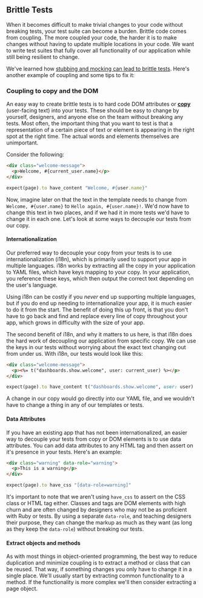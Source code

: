 ## Brittle Tests

When it becomes difficult to make trivial changes to your code without breaking
tests, your test suite can become a burden. Brittle code comes from coupling.
The more coupled your code, the harder it is to make changes without having to
update multiple locations in your code. We want to write test suites that fully
cover all functionality of our application while still being resilient to
change.

We've learned how [stubbing and mocking can lead to brittle
tests](#brittleness).  Here's another example of coupling and some tips to fix
it:

### Coupling to copy and the DOM

An easy way to create brittle tests is to hard code DOM attributes or **[copy]**
(user-facing text) into your tests. These should be easy to change by yourself,
designers, and anyone else on the team without breaking any tests. Most often,
the important thing that you want to test is that a representation of a certain
piece of text or element is appearing in the right spot at the right time. The
actual words and elements themselves are unimportant.

Consider the following:

```html
<div class="welcome-message">
  <p>Welcome, #{current_user.name}</p>
</div>
```


```ruby
expect(page).to have_content "Welcome, #{user.name}"
```

Now, imagine later on that the text in the template needs to change from
`Welcome, #{user.name}` to `Hello again, #{user.name}!`. We'd now have to change
this text in two places, and if we had it in more tests we'd have to change it
in each one. Let's look at some ways to decouple our tests from our copy.

[copy]: https://en.wikipedia.org/wiki/Copy_(written)

#### Internationalization

Our preferred way to decouple your copy from your tests is to use
internationalization (i18n), which is primarily used to support your app in
multiple languages. i18n works by extracting all the copy in your application to
YAML files, which have keys mapping to your copy. In your application, you
reference these keys, which then output the correct text depending on the user's
language.

Using i18n can be costly if you _never_ end up supporting multiple languages,
but if you do end up needing to internationalize your app, it is much easier to
do it from the start. The benefit of doing this up front, is that you don't have
to go back and find and replace every line of copy throughout your app, which
grows in difficulty with the size of your app.

The second benefit of i18n, and why it matters to us here, is that i18n does the
hard work of decoupling our application from specific copy. We can use the keys
in our tests without worrying about the exact text changing out from under us.
With i18n, our tests would look like this:

```html
<div class="welcome-message">
  <p><%= t("dashboards.show.welcome", user: current_user) %></p>
</div>
```


```ruby
expect(page).to have_content t("dashboards.show.welcome", user: user)
```

A change in our copy would go directly into our YAML file, and we wouldn't have
to change a thing in any of our templates or tests.

#### Data Attributes

If you have an existing app that has not been internationalized, an easier way
to decouple your tests from copy or DOM elements is to use data attributes. You
can add data attributes to any HTML tag and then assert on it's presence in your
tests. Here's an example:

```html
<div class="warning" data-role="warning">
  <p>This is a warning</p>
</div>
```


```ruby
expect(page).to have_css "[data-role=warning]"
```

It's important to note that we aren't using `have_css` to assert on the CSS
class or HTML tag either. Classes and tags are DOM elements with high churn and
are often changed by designers who may not be as proficient with Ruby or tests.
By using a separate `data-role`, and teaching designers their purpose, they can
change the markup as much as they want (as long as they keep the `data-role`)
without breaking our tests.

#### Extract objects and methods

As with most things in object-oriented programming, the best way to reduce
duplication and minimize coupling is to extract a method or class that can be
reused. That way, if something changes you only have to change it in a single
place. We'll usually start by extracting common functionality to a method. If
the functionality is more complex we'll then consider extracting a page
object.
